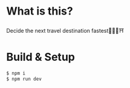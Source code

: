 # What is this?
Decide the next travel destination fastest🗾🗻🗼⛩

# Build & Setup

``` bash
$ npm i
$ npm run dev
```
